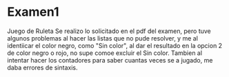 # Examen1
Juego de Ruleta
Se realizo lo solicitado en el pdf del examen, pero tuve algunos problemas al hacer las listas que no pude resolver, y me al identiicar el color negro, como "Sin color", al dar el resultado en la opcion 2 de color negro o rojo, no supe comoe excluir el Sin color. 
Tambien al intentar hacer los contadores para saber cuantas veces se a jugado, me daba errores de sintaxis.